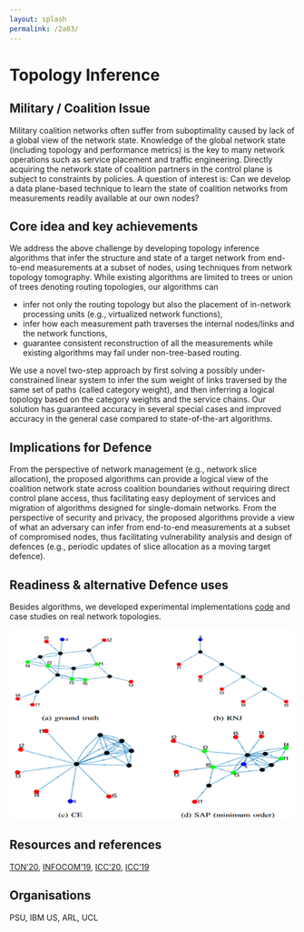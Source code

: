 ```yaml
---
layout: splash
permalink: /2a03/
---
```


# Topology Inference

<!-- [Watch the video](https://ibm.box.com/xxx) -->

## Military / Coalition Issue

Military coalition networks often suffer from suboptimality caused by lack of a global view of the network state. Knowledge of the global network state (including topology and performance metrics) is the key to many network operations such as service placement and traffic engineering. Directly acquiring the network state of coalition partners in the control plane is subject to constraints by policies. A question of interest is: Can we develop a data plane-based technique to learn the state of coalition networks from measurements readily available at our own nodes?  

## Core idea and key achievements

We address the above challenge by developing topology inference algorithms that infer the structure and state of a target network from end-to-end measurements at a subset of nodes, using techniques from network topology tomography. While existing algorithms are limited to trees or union of trees denoting routing topologies, our algorithms can
- infer not only the routing topology but also the placement of in-network processing units (e.g., virtualized network functions),
- infer how each measurement path traverses the internal nodes/links and the network functions,
- guarantee consistent reconstruction of all the measurements while existing algorithms may fail under non-tree-based routing.

We use a novel two-step approach by first solving a possibly under-constrained linear system to infer the sum weight of links traversed by the same set of paths (called category weight), and then inferring a logical topology based on the category weights and the service chains. Our solution has guaranteed accuracy in several special cases and improved accuracy in the general case compared to state-of-the-art algorithms. 

## Implications for Defence

From the perspective of network management (e.g., network slice allocation), the proposed algorithms can provide a logical view of the coalition network state across coalition boundaries without requiring direct control plane access, thus facilitating easy deployment of services and migration of algorithms designed for single-domain networks. From the perspective of security and privacy, the proposed algorithms provide a view of what an adversary can infer from end-to-end measurements at a subset of compromised nodes, thus facilitating vulnerability analysis and design of defences (e.g., periodic updates of slice allocation as a moving target defence). 

## Readiness & alternative Defence uses

Besides algorithms, we developed experimental implementations [code](https://github.com/yileilin/NFV-network-topology-inference) and case studies on real network topologies. 

![image info](/dais/achievements/images/2a03-figure1.png)

## Resources and references

[TON’20](https://ieeexplore.ieee.org/document/9078846), [INFOCOM’19](https://ieeexplore.ieee.org/document/8737393), [ICC’20](https://ieeexplore.ieee.org/document/9149348), [ICC’19](https://ieeexplore.ieee.org/document/8761099)

## Organisations

PSU, IBM US, ARL, UCL
